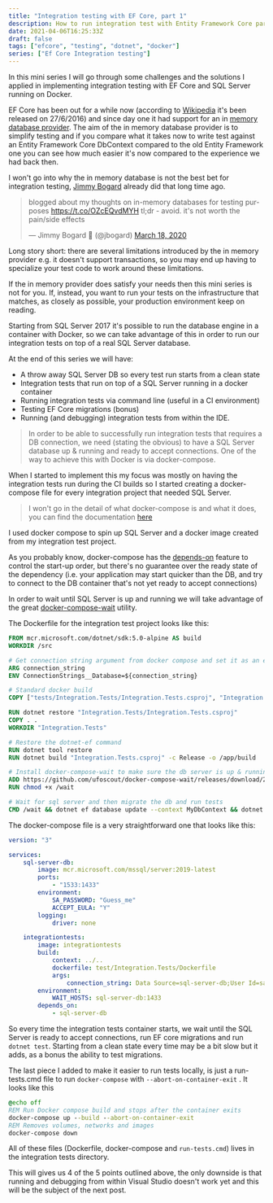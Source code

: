 ```yaml
---
title: "Integration testing with EF Core, part 1"
description: How to run integration test with Entity Framework Core part 1, SQL docker container
date: 2021-04-06T16:25:33Z
draft: false
tags: ["efcore", "testing", "dotnet", "docker"]
series: ["Ef Core Integration testing"]
---
```


In this mini series I will go through some challenges and the solutions I applied in implementing integration testing with EF Core and SQL Server running on Docker.

EF Core has been out for a while now (according to [Wikipedia](https://en.wikipedia.org/wiki/Entity_Framework) it's been released on 27/6/2016) and since day one it had support for an in [memory database provider](https://docs.microsoft.com/en-us/ef/core/providers/in-memory/?tabs=dotnet-core-cli). The aim of the in memory database provider is to simplify testing and if you compare what it takes now to write test against an Entity Framework Core DbContext compared to the old Entity Framework one you can see how much easier it's now compared to the experience we had back then.

I won't go into why the in memory database is not the best bet for integration testing, [Jimmy Bogard](https://twitter.com/jbogard) already did that long time ago.
<blockquote class="twitter-tweet"><p lang="en" dir="ltr">blogged about my thoughts on in-memory databases for testing purposes <a href="https://t.co/OZcEQvdMYH">https://t.co/OZcEQvdMYH</a> tl;dr - avoid. it&#39;s not worth the pain/side effects</p>&mdash; Jimmy Bogard 🍻 (@jbogard) <a href="https://twitter.com/jbogard/status/1240343707758534658?ref_src=twsrc%5Etfw">March 18, 2020</a></blockquote> <script async src="https://platform.twitter.com/widgets.js" charset="utf-8"></script>
Long story short: there are several limitations introduced by the in memory provider e.g. it doesn't support transactions, so you may end up having to specialize your test code to work around these limitations.

If the in memory provider does satisfy your needs then this mini series is not for you. If, instead, you want  to run your tests on the infrastructure that matches, as closely as possible, your production environment keep on reading.

Starting from SQL Server 2017 it's possible to run the database engine in a container with Docker, so we can take advantage of this in order to run our integration tests on top of a real SQL Server database.

At the end of this series we will have:

- A throw away SQL Server DB so every test run starts from a clean state
- Integration tests that run on top of a SQL Server running in a docker container
- Running integration tests via command line (useful in a CI environment)
- Testing EF Core migrations (bonus)
- Running (and debugging) integration tests from within the IDE.

>In order to be able to successfully run integration tests that requires a DB connection, we need (stating the obvious) to have a SQL Server database up & running and ready to accept connections. One of the way to achieve this with Docker is via docker-compose.

When I started to implement this my focus was mostly on having the integration tests run during the CI builds so I started creating a docker-compose file for every integration project that needed SQL Server.

>I won't go in the detail of what docker-compose is and what it does, you can find the documentation [here](https://docs.docker.com/compose/)

I used docker compose to spin up SQL Server and a docker image created from my integration test project.

As you probably know, docker-compose has the [depends-on](https://docs.docker.com/compose/startup-order/) feature to control the start-up order, but there's no guarantee over the ready state of the dependency (i.e. your application may start quicker than the DB, and try to connect to the DB container that's not yet ready to accept connections)

In order to wait until SQL Server is up and running we will take advantage of the great [docker-compose-wait](https://github.com/ufoscout/docker-compose-wait) utility.

The Dockerfile for the integration test project looks like this:

```Dockerfile
FROM mcr.microsoft.com/dotnet/sdk:5.0-alpine AS build
WORKDIR /src

# Get connection string argument from docker compose and set it as an environment variable
ARG connection_string
ENV ConnectionStrings__Database=${connection_string}

# Standard docker build
COPY ["tests/Integration.Tests/Integration.Tests.csproj", "Integration.Tests/"]

RUN dotnet restore "Integration.Tests/Integration.Tests.csproj"
COPY . .
WORKDIR "Integration.Tests"

# Restore the dotnet-ef command
RUN dotnet tool restore
RUN dotnet build "Integration.Tests.csproj" -c Release -o /app/build

# Install docker-compose-wait to make sure the db server is up & running before moving on
ADD https://github.com/ufoscout/docker-compose-wait/releases/download/2.5.0/wait /wait
RUN chmod +x /wait

# Wait for sql server and then migrate the db and run tests
CMD /wait && dotnet ef database update --context MyDbContext && dotnet test --no-build
```

The docker-compose file is a very straightforward one that looks like this:

```yml
version: "3"

services: 
    sql-server-db:
        image: mcr.microsoft.com/mssql/server:2019-latest
        ports:
            - "1533:1433"
        environment:
            SA_PASSWORD: "Guess_me"
            ACCEPT_EULA: "Y"
        logging:
            driver: none 

    integrationtests:
        image: integrationtests
        build: 
            context: ../..
            dockerfile: test/Integration.Tests/Dockerfile
            args: 
                connection_string: Data Source=sql-server-db;User Id=sa;Password=Guess_me
        environment:
            WAIT_HOSTS: sql-server-db:1433
        depends_on:
            - sql-server-db

```

So every time the integration tests container starts, we wait until the SQL Server is ready to accept connections, run EF core migrations and run `dotnet test`. Starting from a clean state every time may be a bit slow but it adds, as a bonus the ability to test migrations.

The last piece I added to make it easier to run tests locally, is just a run-tests.cmd file to run `docker-compose` with `--abort-on-container-exit` . It looks like this

```cmd
@echo off
REM Run Docker compose build and stops after the container exits
docker-compose up --build --abort-on-container-exit
REM Removes volumes, networks and images
docker-compose down
```

All of these files (Dockerfile, docker-compose and `run-tests.cmd`) lives in the integration tests directory.

This will gives us 4 of the 5 points outlined above, the only downside is that running and debugging from within Visual Studio doesn't work yet and this will be the subject of the next post.
